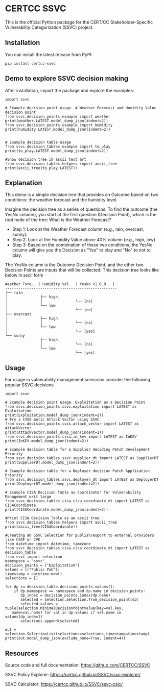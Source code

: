 CERTCC SSVC
===========

This is the official Python package for the CERT/CC Stakeholder-Specific Vulnerability Categorization (SSVC) project.

Installation
------------

You can install the latest release from PyPI:

    pip install certcc-ssvc

Demo to explore SSVC decision making
-----

After installation, import the package and explore the examples:

    import ssvc

    # Example decision point usage. A Weather Forecast and Humidity Value decision point
    from ssvc.decision_points.example import weather
    print(weather.LATEST.model_dump_json(indent=2))
    from ssvc.decision_points.example import humidity
    print(humidity.LATEST.model_dump_json(indent=2))


    # Example decision table usage
    from ssvc.decision_tables.example import to_play
    print(to_play.LATEST.model_dump_json(indent=2))

    #Show decision tree in ascii text art
    from ssvc.decision_tables.helpers import ascii_tree
    print(ascii_tree(to_play.LATEST))

Explanation
------

This demo is a simple decision tree that provides an Outcome based on two conditions: the weather forecast and the humidity level.

Imagine the decision tree as a series of questions. To find the outcome (the YesNo column), you start at the first question (Decision Point), which is the root node of the tree: What is the Weather Forecast?

- Step 1: Look at the Weather Forecast column (e.g., rain, overcast, sunny).
- Step 2: Look at the Humidity Value above 40% column (e.g., high, low).
- Step 3: Based on the combination of these two conditions, the YesNo column will give you the Decision as "Yes" to play and "No" to not to play.

The YesNo column is the Outcome Decision Point, and the other two Decision Points are inputs that will be collected. This decision tree looks like below in ascii form

```
Weather Fore.. | Humidity Val.. | YesNo v1.0.0.. | 
---------------------------------------------------
├── rain    
│               ├── high    
│               │               └── [no]
│               └── low    
│                               └── [no]
├── overcast    
│               ├── high    
│               │               └── [no]
│               └── low    
│                               └── [yes]
└── sunny    
                ├── high    
                │               └── [no]
                └── low    
                                └── [yes]
```

Usage
---------

For usage in vulnerability management scenarios consider the following popular SSVC decisions

    import ssvc

    # Example decision point usage. Exploitation as a Decision Point
    from ssvc.decision_points.ssvc.exploitation import LATEST as Exploitation
    print(Exploitation.model_dump_json(indent=2))
    # Try a CVSS metic Attack Vector using SSVC 
    from ssvc.decision_points.cvss.attack_vector import LATEST as AttackVector
    print(AttackVector.model_dump_json(indent=2))
    from ssvc.decision_points.cisa.in_kev import LATEST as InKEV
    print(InKEV.model_dump_json(indent=2))

    # Example decision table for a Supplier deciding Patch Development Priority
    from ssvc.decision_tables.ssvc.supplier_dt import LATEST as SupplierDT
    print(SupplierDT.model_dump_json(indent=2))

    # Example decision table for a Deployer decision Patch Application Priority
    from ssvc.decision_tables.ssvc.deployer_dt import LATEST as DeployerDT
    print(DeployerDT.model_dump_json(indent=2))

    # Example CISA Decision Table as Coordinator for Vulnerability Management writ large
    from ssvc.decision_tables.cisa.cisa_coordinate_dt import LATEST as CISACoordinate
    print(CISACoordinate.model_dump_json(indent=2))

    #Print CISA Decision Table as an ascii tree
    from ssvc.decision_tables.helpers import ascii_tree
    print(ascii_tree(CISACoordinate))

    #Creating an SSVC Selection for publish/export to external providers like CSAF or CVE
    from datetime import datetime, timezone
    from ssvc.decision_tables.cisa.cisa_coordinate_dt import LATEST as decision_table
    from ssvc import selection
    namespace = "ssvc"
    decision_points = ["Exploitation"]
    values = [["Public PoC"]]
    timestamp = datetime.now()
    selections = []

    for dp in decision_table.decision_points.values():
        if dp.namespace == namespace and dp.name in decision_points:
           dp_index = decision_points.index(dp.name)
           selected = selection.Selection.from_decision_point(dp)
           selected.values = tuple(selection.MinimalDecisionPointValue(key=val.key,
	   name=val.name) for val in dp.values if val.name in values[dp_index])
           selections.append(selected)

    out = selection.SelectionList(selections=selections,timestamp=timestamp)
    print(out.model_dump_json(exclude_none=True, indent=4))


Resources
---------

Source code and full documentation:
<https://github.com/CERTCC/SSVC>

SSVC Policy Explorer:
<https://certcc.github.io/SSVC/ssvc-explorer/>

SSVC Calculator:
<https://certcc.github.io/SSVC/ssvc-calc/>

